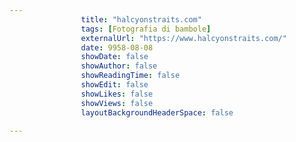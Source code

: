 ---
                title: "halcyonstraits.com"
                tags: [Fotografia di bambole]
                externalUrl: "https://www.halcyonstraits.com/"
                date: 9958-08-08
                showDate: false
                showAuthor: false
                showReadingTime: false
                showEdit: false
                showLikes: false
                showViews: false
                layoutBackgroundHeaderSpace: false
                ---

